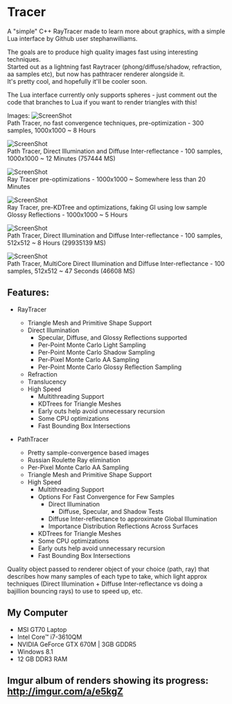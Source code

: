 # Tracer
A "simple" C++ RayTracer made to learn more about graphics, with a simple Lua interface by Github user stephanwilliams.

The goals are to produce high quality images fast using interesting techniques.  
Started out as a lightning fast Raytracer (phong/diffuse/shadow, refraction, aa samples etc), but now has pathtracer renderer alongside it.  
It's pretty cool, and hopefully it'll be cooler soon.


The Lua interface currently only supports spheres - just comment out the code that branches to Lua if you want to render triangles with this!

Images: 
![ScreenShot](http://i.imgur.com/QGuxkGy.png)  
Path Tracer, no fast convergence techniques, pre-optimization - 300 samples, 1000x1000 ~ 8 Hours

![ScreenShot](http://i.imgur.com/lS6mWuf.png)  
Path Tracer, Direct Illumination and Diffuse Inter-reflectance - 100 samples, 1000x1000 ~  12 Minutes (757444 MS)

![ScreenShot](http://i.imgur.com/9HevjW9.png)  
Ray Tracer pre-optimizations - 1000x1000 ~ Somewhere less than 20 Minutes

![ScreenShot](http://i.imgur.com/OcpYo2K.png)  
Ray Tracer, pre-KDTree and optimizations, faking GI using low sample Glossy Reflections - 1000x1000 ~ 5 Hours 

![ScreenShot](http://i.imgur.com/92z2vF9.png)  
Path Tracer, Direct Illumination and Diffuse Inter-reflectance - 100 samples, 512x512 ~ 8 Hours (29935139 MS)

![ScreenShot](http://i.imgur.com/DhQFTTH.png)  
Path Tracer, MultiCore Direct Illumination and Diffuse Inter-reflectance - 100 samples, 512x512 ~ 47 Seconds (46608 MS)

Features:
----------
* RayTracer
  * Triangle Mesh and Primitive Shape Support
  * Direct Illumination
    * Specular, Diffuse, and Glossy Reflections supported
    * Per-Point Monte Carlo Light Sampling
    * Per-Point Monte Carlo Shadow Sampling
    * Per-Pixel Monte Carlo AA Sampling
    * Per-Point Monte Carlo Glossy Reflection Sampling
  * Refraction
  * Translucency
  * High Speed
    * Multithreading Support
    * KDTrees for Triangle Meshes
    * Early outs help avoid unnecessary recursion
    * Some CPU optimizations
    * Fast Bounding Box Intersections
    

* PathTracer
  * Pretty sample-convergence based images
  * Russian Roulette Ray elimination
  * Per-Pixel Monte Carlo AA Sampling
  * Triangle Mesh and Primitive Shape Support
  * High Speed
    * Multithreading Support
    * Options For Fast Convergence for Few Samples
      * Direct Illumination
        * Diffuse, Specular, and Shadow Tests
      * Diffuse Inter-reflectance to approximate Global Illumination
      * Importance Distribution Reflections Across Surfaces
    * KDTrees for Triangle Meshes
    * Some CPU optimizations
    * Early outs help avoid unnecessary recursion
    * Fast Bounding Box Intersections

Quality object passed to renderer object of your choice (path, ray) that describes how many samples of each type to take, which light approx techniques (Direct Illumination + Diffuse Inter-reflectance vs doing a bajillion bouncing rays) to use to speed up, etc.


My Computer
-----------
* MSI GT70 Laptop
* Intel Core™ i7-3610QM
* NVIDIA GeForce GTX 670M | 3GB GDDR5
* Windows 8.1
* 12 GB DDR3 RAM

  
Imgur album of renders showing its progress: http://imgur.com/a/e5kgZ
-----------------------------------------------------------------------
